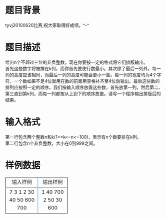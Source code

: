 # 

 
 # 题目背景 
tyvj20100620比赛,祝大家取得好成绩。^-^<BR> 

 
 # 题目描述 
给出n个不超过三位的非负整数，现在你要按一定的格式将它们排版输出。<BR>首先这些数字将被排在k列，而你首先要使行数最小。其次除了最后一列外，每一列的高度应该相同，而最后一列的高度可能会更小一些。每一列的宽度均为4个字符，一个数如果不足4位就用在数的前面用空格补齐至4位后输出。最后这些数的排列应按照一定的顺序。我们按输入顺序放置这些数，首先放第一列，然后第二、第三直到第k列，而每一列都按从上到下的顺序放置。请写一个程序输出排版后的结果。<BR> 

 
 # 输入格式 
第一行包含两个整数n和k(1&lt;=k&lt;=n&lt;=100)，表示有n个数要排在k列。<BR>第二行包含n个非负整数，大小在0到999之间。<BR> 
# 样例数据
<style>
        table,table tr th, table tr td { border:1px solid #0094ff; }
        table { width: 200px; min-height: 25px; line-height: 25px; text-align: center; border-collapse: collapse;}   
    </style>
<table>
	<tr>
		<td>输入样例</td>
		<td>输出样例</td>
	</tr>
<tr><td>7 3
1 2 30 40 50 600 700
</td><td>   1  40 700
   2  50
  30 600
</td></tr></table>
